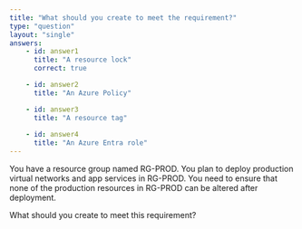 ```yaml
---
title: "What should you create to meet the requirement?"
type: "question"
layout: "single"
answers:
    - id: answer1
      title: "A resource lock"
      correct: true

    - id: answer2
      title: "An Azure Policy"

    - id: answer3
      title: "A resource tag"
      
    - id: answer4
      title: "An Azure Entra role"
---
```


You have a resource group named RG-PROD. You plan to deploy production virtual networks and app services in RG-PROD. You need to ensure that none of the production resources in RG-PROD can be altered after deployment. 

What should you create to meet this requirement?